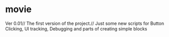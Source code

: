 # movie
Ver 0.01//
The first version of the project.//
Just some new scripts for Button Clicking, UI tracking, Debugging and parts of creating simple blocks
